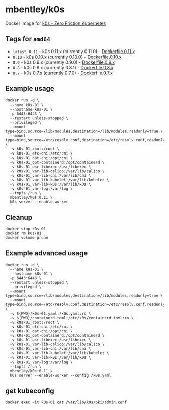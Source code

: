 # mbentley/k0s

Docker image for [k0s - Zero Friction Kubernetes](https://github.com/k0sproject/k0s)

## Tags for `amd64`

* `latest`, `0.11` - k0s 0.11.x (currently 0.11.0) - [Dockerfile.0.11.x](Dockerfile.0.11.x)
* `0.10` - k0s 0.10.x (currently 0.10.0) - [Dockerfile.0.10.x](Dockerfile.0.10.x)
* `0.9` - k0s 0.9.x (currently 0.9.0) - [Dockerfile.0.9.x](Dockerfile.0.9.x)
* `0.8` - k0s 0.8.x (currently 0.8.1) - [Dockerfile.0.8.x](Dockerfile.0.8.x)
* `0.7` - k0s 0.7.x (currently 0.7.0) - [Dockerfile.0.7.x](Dockerfile.0.7.x)

## Example usage

```
docker run -d \
  --name k0s-01 \
  --hostname k0s-01 \
  -p 6443:6443 \
  --restart unless-stopped \
  --privileged \
  --mount type=bind,source=/lib/modules,destination=/lib/modules,readonly=true \
  --mount type=bind,source=/etc/resolv.conf,destination=/etc/resolv.conf,readonly=true \
  -v k0s-01_root:/root \
  -v k0s-01_etc-cni:/etc/cni \
  -v k0s-01_opt-cni:/opt/cni \
  -v k0s-01_opt-containerd:/opt/containerd \
  -v k0s-01_usr-libexec:/usr/libexec \
  -v k0s-01_var-lib-calico:/var/lib/calico \
  -v k0s-01_var-lib-cni:/var/lib/cni \
  -v k0s-01_var-lib-kubelet:/var/lib/kubelet \
  -v k0s-01_var-lib-k0s:/var/lib/k0s \
  -v k0s-01_var-log:/var/log \
  --tmpfs /run \
  mbentley/k0s:0.11 \
  k0s server --enable-worker
```

## Cleanup

```
docker stop k0s-01
docker rm k0s-01
docker volume prune
```

## Example advanced usage

```
docker run -d \
  --name k0s-01 \
  --hostname k0s-01 \
  -p 6443:6443 \
  --restart unless-stopped \
  --privileged \
  --mount type=bind,source=/lib/modules,destination=/lib/modules,readonly=true \
  --mount type=bind,source=/etc/resolv.conf,destination=/etc/resolv.conf,readonly=true \
  -v ${PWD}/k0s-01.yaml:/k0s.yaml:ro \
  -v ${PWD}/containerd.toml:/etc/k0s/containerd.toml:ro \
  -v k0s-01_root:/root \
  -v k0s-01_etc-cni:/etc/cni \
  -v k0s-01_opt-cni:/opt/cni \
  -v k0s-01_opt-containerd:/opt/containerd \
  -v k0s-01_usr-libexec:/usr/libexec \
  -v k0s-01_var-lib-calico:/var/lib/calico \
  -v k0s-01_var-lib-cni:/var/lib/cni \
  -v k0s-01_var-lib-kubelet:/var/lib/kubelet \
  -v k0s-01_var-lib-k0s:/var/lib/k0s \
  -v k0s-01_var-log:/var/log \
  --tmpfs /run \
  mbentley/k0s:0.11 \
  k0s server --enable-worker --config /k0s.yaml
```

## get kubeconfig

```
docker exec -it k0s-01 cat /var/lib/k0s/pki/admin.conf
```
